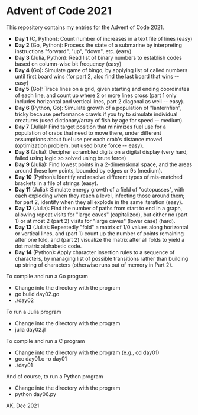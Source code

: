 # Advent of Code 2021

This repository contains my entries for the Advent of Code 2021.

* **Day 1** (C, Python): Count number of increases in a text file of lines (easy)
* **Day 2** (Go, Python): Process the state of a submarine by interpreting 
    instructions "forward", "up", "down", etc. (easy)
* **Day 3** (Julia, Python): Read list of binary numbers to establish 
    codes based on column-wise bit frequency (easy)
* **Day 4** (Go): Simulate game of bingo, by applying list of called numbers
    until first board wins (for part 2, also find the last board
    that wins -- easy)
* **Day 5** (Go): Trace lines on a grid, given starting and ending 
    coordinates of each line, and count up where 2 or more lines cross 
    (part 1 only includes horizontal and vertical lines, part 2 diagonal 
    as well -- easy).
* **Day 6** (Python, Go): Simulate growth of a population of "lanternfish",
    tricky because performance crawls if you try to simulate individual
    creatures (used dictionary/array of fish by age for speed -- medium).
* **Day 7** (Julia): Find target position that minimizes fuel use for 
    a population of crabs that need to move there, under different 
    assumptions about fuel use per each crab's distance moved 
    (optimization problem, but used brute force -- easy).
* **Day 8** (Julia): Decipher scrambled digits on a digital display (very hard,
    failed using logic so solved using brute force)
* **Day 9** (Julia): Find lowest points in a 2-dimensional space, and the 
    areas around these low points, bounded by edges or 9s (medium).
* **Day 10** (Python): Identify and resolve different types of mis-matched
    brackets in a file of strings (easy).
* **Day 11** (Julia): Simulate energy growth of a field of "octopusses", with each
    exploding when they reach a level, infecting those around them; for part 2,
    identify when they all explode in the same iteration (easy).
* **Day 12** (Julia): Find the number of paths from start to end in a graph, allowing repeat
    visits for "large caves" (capitalized), but either no (part 1) or at
    most 2 (part 2) visits for "large caves" (lower case) (hard).
* **Day 13** (Julia): Repeatedly "fold" a matrix of 1/0 values along 
    horizontal or vertical lines, and (part 1) count up the number of 
    points remaining after one fold, and (part 2) visualize the matrix
    after all folds to yield a dot matrix alphabetic code.
* **Day 14** (Python): Apply character insertion rules to a sequence of characters,
    by managing list of possible transitions rather than building up string
    of characters (otherwise runs out of memory in Part 2).

To compile and run a Go program
* Change into the directory with the program
* go build day02.go
* ./day02

To run a Julia program
* Change into the directory with the program
* julia day02.jl

To compile and run a C program
* Change into the directory with the program (e.g., cd day01)
* gcc day01.c -o day01
* ./day01

And of course, to run a Python program
* Change into the directory with the program
* python day06.py

AK, Dec 2021
